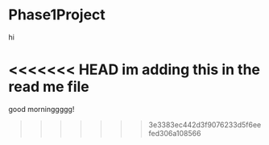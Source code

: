 # Phase1Project

hi 

<<<<<<< HEAD
im adding this in the read me file
=======
good morninggggg!
>>>>>>> 3e3383ec442d3f9076233d5f6eefed306a108566

